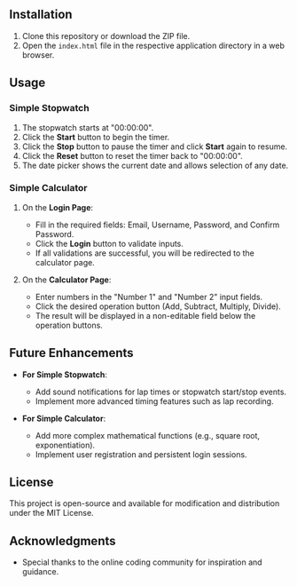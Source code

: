 
## Installation

1. Clone this repository or download the ZIP file.
2. Open the `index.html` file in the respective application directory in a web browser.

## Usage

### Simple Stopwatch
1. The stopwatch starts at "00:00:00".
2. Click the **Start** button to begin the timer.
3. Click the **Stop** button to pause the timer and click **Start** again to resume.
4. Click the **Reset** button to reset the timer back to "00:00:00".
5. The date picker shows the current date and allows selection of any date.

### Simple Calculator
1. On the **Login Page**:
   - Fill in the required fields: Email, Username, Password, and Confirm Password.
   - Click the **Login** button to validate inputs.
   - If all validations are successful, you will be redirected to the calculator page.

2. On the **Calculator Page**:
   - Enter numbers in the "Number 1" and "Number 2" input fields.
   - Click the desired operation button (Add, Subtract, Multiply, Divide).
   - The result will be displayed in a non-editable field below the operation buttons.

## Future Enhancements

- **For Simple Stopwatch**:
  - Add sound notifications for lap times or stopwatch start/stop events.
  - Implement more advanced timing features such as lap recording.

- **For Simple Calculator**:
  - Add more complex mathematical functions (e.g., square root, exponentiation).
  - Implement user registration and persistent login sessions.

## License

This project is open-source and available for modification and distribution under the MIT License.

## Acknowledgments

- Special thanks to the online coding community for inspiration and guidance.
